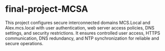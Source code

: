 # final-project-MCSA
This project configures secure interconnected domains MCS.Local and Alex.mcs.local with user authentication, web server access policies, DNS settings, and security restrictions. It ensures controlled user access, HTTPS communication, DNS redundancy, and NTP synchronization for reliable and secure operations.
